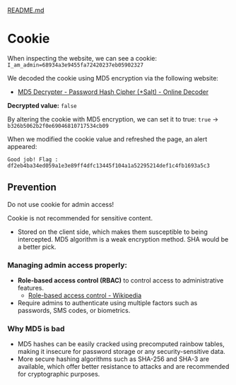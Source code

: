 [README.md](../../../README.md)
# Cookie

When inspecting the website, we can see a cookie:
`I_am_admin=68934a3e9455fa72420237eb05902327`

We decoded the cookie using MD5 encryption via the following website:
- [MD5 Decrypter - Password Hash Cipher (+Salt) - Online Decoder](https://www.dcode.fr/md5-hash)

**Decrypted value:**
`false`

By altering the cookie with MD5 encryption, we can set it to true:
`true` -> `b326b5062b2f0e69046810717534cb09`

When we modified the cookie value and refreshed the page, an alert appeared:

```
Good job! Flag : df2eb4ba34ed059a1e3e89ff4dfc13445f104a1a52295214def1c4fb1693a5c3
```

## Prevention
Do not use cookie for admin access!

Cookie is not recommended for sensitive content.
- Stored on the client side, which makes them susceptible to being intercepted.
MD5 algorithm is a weak encryption method. SHA would be a better pick.


### Managing admin access properly:
- **Role-based access control (RBAC)** to control access to administrative features.
    - [Role-based access control - Wikipedia](https://en.wikipedia.org/wiki/Role-based_access_control)
- Require admins to authenticate using multiple factors such as passwords, SMS codes, or biometrics.

### Why MD5 is bad
- MD5 hashes can be easily cracked using precomputed rainbow tables, making it insecure for password storage or any security-sensitive data.
- More secure hashing algorithms such as SHA-256 and SHA-3 are available, which offer better resistance to attacks and are recommended for cryptographic purposes.
